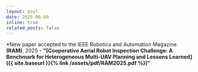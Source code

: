 ```yaml
---
layout: post
date: 2025-06-09
inline: true
related_posts: false
---
```


*New paper accepted to the IEEE Robotics and Automation Magazine **(RAM)**, 2025 - **"[Cooperative Aerial Robot Inspection Challenge: A Benchmark for Heterogeneous Multi-UAV Planning and Lessons Learned]({{ site.baseurl }}{% link /assets/pdf/RAM2025.pdf %})"** 